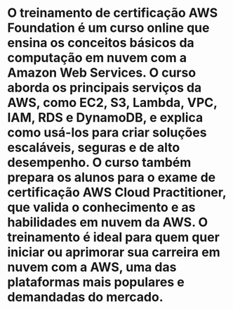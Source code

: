 # O treinamento de certificação AWS Foundation é um curso online que ensina os conceitos básicos da computação em nuvem com a Amazon Web Services. O curso aborda os principais serviços da AWS, como EC2, S3, Lambda, VPC, IAM, RDS e DynamoDB, e explica como usá-los para criar soluções escaláveis, seguras e de alto desempenho. O curso também prepara os alunos para o exame de certificação AWS Cloud Practitioner, que valida o conhecimento e as habilidades em nuvem da AWS. O treinamento é ideal para quem quer iniciar ou aprimorar sua carreira em nuvem com a AWS, uma das plataformas mais populares e demandadas do mercado.
